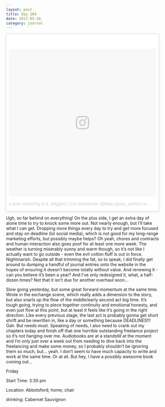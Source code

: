 ```yaml
---
layout: post
title: Day 204
date: 2017-05-26
category: journal
---
```


<blockquote class="instagram-media" data-instgrm-version="7" style=" background:#FFF; border:0; border-radius:3px; box-shadow:0 0 1px 0 rgba(0,0,0,0.5),0 1px 10px 0 rgba(0,0,0,0.15); margin: 1px; max-width:658px; padding:0; width:99.375%; width:-webkit-calc(100% - 2px); width:calc(100% - 2px);"><div style="padding:8px;"> <div style=" background:#F8F8F8; line-height:0; margin-top:40px; padding:50.0% 0; text-align:center; width:100%;"> <div style=" background:url(data:image/png;base64,iVBORw0KGgoAAAANSUhEUgAAACwAAAAsCAMAAAApWqozAAAABGdBTUEAALGPC/xhBQAAAAFzUkdCAK7OHOkAAAAMUExURczMzPf399fX1+bm5mzY9AMAAADiSURBVDjLvZXbEsMgCES5/P8/t9FuRVCRmU73JWlzosgSIIZURCjo/ad+EQJJB4Hv8BFt+IDpQoCx1wjOSBFhh2XssxEIYn3ulI/6MNReE07UIWJEv8UEOWDS88LY97kqyTliJKKtuYBbruAyVh5wOHiXmpi5we58Ek028czwyuQdLKPG1Bkb4NnM+VeAnfHqn1k4+GPT6uGQcvu2h2OVuIf/gWUFyy8OWEpdyZSa3aVCqpVoVvzZZ2VTnn2wU8qzVjDDetO90GSy9mVLqtgYSy231MxrY6I2gGqjrTY0L8fxCxfCBbhWrsYYAAAAAElFTkSuQmCC); display:block; height:44px; margin:0 auto -44px; position:relative; top:-22px; width:44px;"></div></div><p style=" color:#c9c8cd; font-family:Arial,sans-serif; font-size:14px; line-height:17px; margin-bottom:0; margin-top:8px; overflow:hidden; padding:8px 0 7px; text-align:center; text-overflow:ellipsis; white-space:nowrap;"><a href="https://www.instagram.com/p/BTnH72fFCYA/" style=" color:#c9c8cd; font-family:Arial,sans-serif; font-size:14px; font-style:normal; font-weight:normal; line-height:17px; text-decoration:none;" target="_blank">A post shared by K.A. Wiggins | 🇨🇦 bookaholic (@kaie.space_author)</a> on <time style=" font-family:Arial,sans-serif; font-size:14px; line-height:17px;" datetime="2017-05-03T01:12:27+00:00">May 2, 2017 at 6:12pm PDT</time></p></div></blockquote>
<script async defer src="//platform.instagram.com/en_US/embeds.js"></script>

Ugh, so far behind on everything! On the plus side, I get an extra day of alone time to try to knock some more out. Not nearly enough, but I’ll take what I can get. Dropping more things every day to try and get more focused and stay on deadline (lol social media), which is not good for my long-range marketing efforts, but possibly maybe helps? Oh yeah, chores and contracts and human interaction also goes poof for at least one more week. The weather is turning miserably sunny and warm though, so it’s not like I actually want to go outside - even the evil cotton fluff is out in force. Nightmarish. Despite all that trimming the fat, so to speak, I did finally get around to dumping a handful of journal entries onto the website in the hopes of ensuring it doesn’t become totally without value. And renewing it - can you believe it’s been a year? And I’ve only redesigned it, what, a half-dozen times? Not that it isn’t due for another overhaul soon…

Slow going yesterday, but some great forward momentum at the same time. Wrote in the exchange scene, which really adds a dimension to the story, but also snarls up the flow of the middle/early second act big time. It’s tough going, trying to piece together continuity and emotional honesty, and even just flow at this point, but at least it feels like it’s going in the right direction. Like every previous stage, the last act is probably gonna get short shrift and be rewritten in, like a day or something because DEADLINES!!! Gah. But needs must. Speaking of needs, I also need to crank out my chapters today and finish off that one horrible outstanding freelance project so it’s not hanging over me. Audiobooks are at a standstill at the moment and I’m only just over a week out from needing to dive back into the freelancing and make some money, so I probably shouldn’t be ignoring them so much, but… yeah. I don’t seem to have much capacity to write and work at the same time. Or at all. But hey, I have a possibly awesome book coming out…

Friday

Start Time: 3:30 pm

Location: Abbotsford; home; chair

drinking: Cabernet Sauvignon
